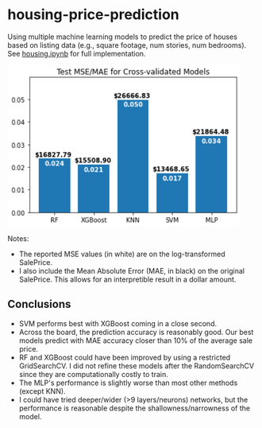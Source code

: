 # housing-price-prediction

Using multiple machine learning models to predict the price of houses based on listing data (e.g., square footage, num stories, num bedrooms). See [housing.ipynb](/housing.ipynb) for full implementation.

![Error in housing price predictions](/images/error-comparison.png)

Notes:
- The reported MSE values (in white) are on the log-transformed SalePrice.
- I also include the Mean Absolute Error (MAE, in black) on the original SalePrice. This allows for an interpretible result in a dollar amount.

## Conclusions
- SVM performs best with XGBoost coming in a close second.
- Across the board, the prediction accuracy is reasonably good. Our best models predict with MAE accuracy closer than 10% of the average sale price.
- RF and XGBoost could have been improved by using a restricted GridSearchCV. I did not refine these models after the RandomSearchCV since they are computationally costly to train.
- The MLP's performance is slightly worse than most other methods (except KNN).
- I could have tried deeper/wider (>9 layers/neurons) networks, but the performance is reasonable despite the shallowness/narrowness of the model.
